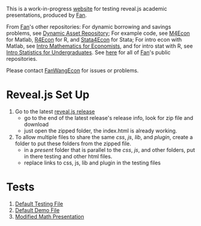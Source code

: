 This is a work-in-progress [website](https://fanwangecon.github.io/Tex4Econ/nontex) for testing reveal.js academic presentations, produced by [Fan](https://fanwangecon.github.io/).

From [Fan](https://fanwangecon.github.io/)'s other repositories: For dynamic borrowing and savings problems, see [Dynamic Asset Repository](https://fanwangecon.github.io/CodeDynaAsset/); For example code, see [M4Econ](https://fanwangecon.github.io/M4Econ/) for Matlab, [R4Econ](https://fanwangecon.github.io/R4Econ/) for R, and [Stata4Econ](https://fanwangecon.github.io/Stata4Econ/) for Stata; For intro econ with Matlab, see [Intro Mathematics for Economists](https://fanwangecon.github.io/Math4Econ/), and for intro stat with R, see [Intro Statistics for Undergraduates](https://fanwangecon.github.io/Stat4Econ/). See [here](https://github.com/FanWangEcon) for all of [Fan](https://fanwangecon.github.io/)'s public repositories.

Please contact [FanWangEcon](https://fanwangecon.github.io/) for issues or problems.

# Reveal.js Set Up

1. Go to the latest [reveal.js release](https://github.com/hakimel/reveal.js/releases)
    - go to the end of the latest release's release info, look for zip file and download
    - just open the zipped folder, the index.html is already working.
2. To allow multiple files to share the same *css*, *js*, *lib*, and *plugin*, create a folder to put these folders from the zipped file.
    - in a *present* folder that is parallel to the *css*, *js*, and other folders, put in there testing and other html files.
    - replace links to css, js, lib and plugin in the testing files

# Tests

1. [Default Testing File](http://fanwangecon.github.io/Tex4Econ/nontex/revealjs/test/index.html)
2. [Default Demo File](http://fanwangecon.github.io/Tex4Econ/nontex/revealjs/test/demo.html)
3. [Modified Math Presentation](http://fanwangecon.github.io/Tex4Econ/nontex/revealjs/test/math.html)
